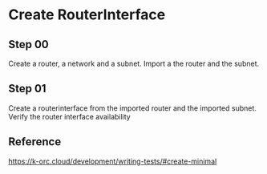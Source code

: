# Create RouterInterface

## Step 00

Create a router, a network and a subnet. Import a the router and the subnet.

## Step 01

Create a routerinterface from the imported router and the imported subnet. Verify the router interface availability

## Reference

https://k-orc.cloud/development/writing-tests/#create-minimal
